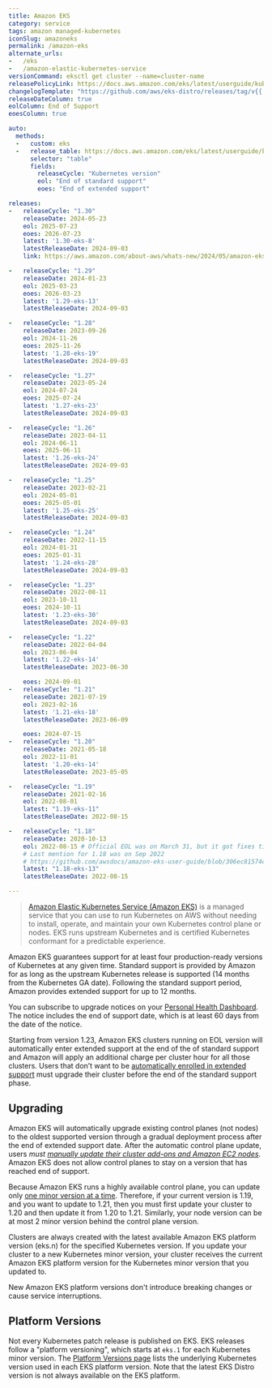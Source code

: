 ```yaml
---
title: Amazon EKS
category: service
tags: amazon managed-kubernetes
iconSlug: amazoneks
permalink: /amazon-eks
alternate_urls:
-   /eks
-   /amazon-elastic-kubernetes-service
versionCommand: eksctl get cluster --name=cluster-name
releasePolicyLink: https://docs.aws.amazon.com/eks/latest/userguide/kubernetes-versions.html
changelogTemplate: "https://github.com/aws/eks-distro/releases/tag/v{{'__LATEST__'|replace:'.','-'}}"
releaseDateColumn: true
eolColumn: End of Support
eoesColumn: true

auto:
  methods:
  -   custom: eks
  -   release_table: https://docs.aws.amazon.com/eks/latest/userguide/kubernetes-versions.html
      selector: "table"
      fields:
        releaseCycle: "Kubernetes version"
        eol: "End of standard support"
        eoes: "End of extended support"

releases:
-   releaseCycle: "1.30"
    releaseDate: 2024-05-23
    eol: 2025-07-23
    eoes: 2026-07-23
    latest: '1.30-eks-8'
    latestReleaseDate: 2024-09-03
    link: https://aws.amazon.com/about-aws/whats-new/2024/05/amazon-eks-distro-kubernetes-version-1-30/

-   releaseCycle: "1.29"
    releaseDate: 2024-01-23
    eol: 2025-03-23
    eoes: 2026-03-23
    latest: '1.29-eks-13'
    latestReleaseDate: 2024-09-03

-   releaseCycle: "1.28"
    releaseDate: 2023-09-26
    eol: 2024-11-26
    eoes: 2025-11-26
    latest: '1.28-eks-19'
    latestReleaseDate: 2024-09-03

-   releaseCycle: "1.27"
    releaseDate: 2023-05-24
    eol: 2024-07-24
    eoes: 2025-07-24
    latest: '1.27-eks-23'
    latestReleaseDate: 2024-09-03

-   releaseCycle: "1.26"
    releaseDate: 2023-04-11
    eol: 2024-06-11
    eoes: 2025-06-11
    latest: '1.26-eks-24'
    latestReleaseDate: 2024-09-03

-   releaseCycle: "1.25"
    releaseDate: 2023-02-21
    eol: 2024-05-01
    eoes: 2025-05-01
    latest: '1.25-eks-25'
    latestReleaseDate: 2024-09-03

-   releaseCycle: "1.24"
    releaseDate: 2022-11-15
    eol: 2024-01-31
    eoes: 2025-01-31
    latest: '1.24-eks-28'
    latestReleaseDate: 2024-09-03

-   releaseCycle: "1.23"
    releaseDate: 2022-08-11
    eol: 2023-10-11
    eoes: 2024-10-11
    latest: '1.23-eks-30'
    latestReleaseDate: 2024-09-03

-   releaseCycle: "1.22"
    releaseDate: 2022-04-04
    eol: 2023-06-04
    latest: '1.22-eks-14'
    latestReleaseDate: 2023-06-30

    eoes: 2024-09-01
-   releaseCycle: "1.21"
    releaseDate: 2021-07-19
    eol: 2023-02-16
    latest: '1.21-eks-18'
    latestReleaseDate: 2023-06-09

    eoes: 2024-07-15
-   releaseCycle: "1.20"
    releaseDate: 2021-05-18
    eol: 2022-11-01
    latest: '1.20-eks-14'
    latestReleaseDate: 2023-05-05

-   releaseCycle: "1.19"
    releaseDate: 2021-02-16
    eol: 2022-08-01
    latest: "1.19-eks-11"
    latestReleaseDate: 2022-08-15

-   releaseCycle: "1.18"
    releaseDate: 2020-10-13
    eol: 2022-08-15 # Official EOL was on March 31, but it got fixes till August (see link below)
    # Last mention for 1.18 was on Sep 2022
    # https://github.com/awsdocs/amazon-eks-user-guide/blob/306ec81574cb60ae47b8dbc8834d6c9d0dd3fe66/doc_source/platform-versions.md
    latest: "1.18-eks-13"
    latestReleaseDate: 2022-08-15

---
```


> [Amazon Elastic Kubernetes Service (Amazon EKS)](https://aws.amazon.com/eks/) is a managed service
> that you can use to run Kubernetes on AWS without needing to install, operate, and maintain your
> own Kubernetes control plane or nodes. EKS runs upstream Kubernetes and is certified Kubernetes
> conformant for a predictable experience.

Amazon EKS guarantees support for at least four production-ready versions of Kubernetes at any
given time. Standard support is provided by Amazon for as long as the upstream Kubernetes release
is supported (14 months from the Kubernetes GA date). Following the standard support period, Amazon
provides extended support for up to 12 months.

You can subscribe to upgrade notices on your [Personal Health Dashboard](https://aws.amazon.com/premiumsupport/technology/personal-health-dashboard/).
The notice includes the end of support date, which is at least 60 days from the date of the notice.

Starting from version 1.23, Amazon EKS clusters running on EOL version will automatically enter
extended support at the end of the of standard support and Amazon will apply an additional charge
per cluster hour for all those clusters. Users that don’t want to be [automatically enrolled in
extended support](https://docs.aws.amazon.com/eks/latest/userguide/kubernetes-versions.html#extended-support-faqs)
must upgrade their cluster before the end of the standard support phase.

## Upgrading

Amazon EKS will automatically upgrade existing control planes (not nodes) to the oldest supported
version through a gradual deployment process after the end of extended support date. After the
automatic control plane update, users _must [manually update their cluster add-ons and Amazon EC2 nodes](https://docs.aws.amazon.com/eks/latest/userguide/update-cluster.html#update-existing-cluster)_.
Amazon EKS does not allow control planes to stay on a version that has reached end of support.

Because Amazon EKS runs a highly available control plane, you can update only
[one minor version at a time](https://kubernetes.io/releases/version-skew-policy/#kube-apiserver).
Therefore, if your current version is 1.19, and you want to update to 1.21, then you must first
update your cluster to 1.20 and then update it from 1.20 to 1.21.
Similarly, your node version can be at most 2 minor version behind the control plane version.

Clusters are always created with the latest available Amazon EKS platform version (eks.n) for the
specified Kubernetes version. If you update your cluster to a new Kubernetes minor version, your
cluster receives the current Amazon EKS platform version for the Kubernetes minor version that you
updated to.

New Amazon EKS platform versions don't introduce breaking changes or cause service interruptions.

## Platform Versions

Not every Kubernetes patch release is published on EKS. EKS releases follow a "platform versioning",
which starts at `eks.1` for each Kubernetes minor version. The
[Platform Versions page](https://docs.aws.amazon.com/eks/latest/userguide/platform-versions.html)
lists the underlying Kubernetes version used in each EKS platform version. Note that the latest
EKS Distro version is not always available on the EKS platform.
